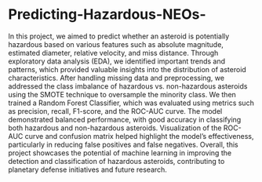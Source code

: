 # Predicting-Hazardous-NEOs-
In this project, we aimed to predict whether an asteroid is potentially hazardous based on various features such as absolute magnitude, estimated diameter, relative velocity, and miss distance. Through exploratory data analysis (EDA), we identified important trends and patterns, which provided valuable insights into the distribution of asteroid characteristics. After handling missing data and preprocessing, we addressed the class imbalance of hazardous vs. non-hazardous asteroids using the SMOTE technique to oversample the minority class. We then trained a Random Forest Classifier, which was evaluated using metrics such as precision, recall, F1-score, and the ROC-AUC curve. The model demonstrated balanced performance, with good accuracy in classifying both hazardous and non-hazardous asteroids. Visualization of the ROC-AUC curve and confusion matrix helped highlight the model’s effectiveness, particularly in reducing false positives and false negatives. Overall, this project showcases the potential of machine learning in improving the detection and classification of hazardous asteroids, contributing to planetary defense initiatives and future research.

